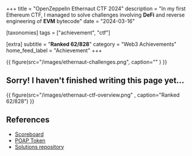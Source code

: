 +++
title = "OpenZeppelin Ethernaut CTF 2024"
description = "In my first Ethereum CTF, I managed to solve challenges involving **DeFi** and reverse engineering of **EVM** bytecode"
date = "2024-03-16"

[taxonomies]
tags = ["achievement", "ctf"]

[extra]
subtitle = "**Ranked 62/828**"
category = "Web3 Achievements"
home_feed_label = "Achievement"
+++

{{ figure(src="/images/ethernaut-challenges.png", caption="" ) }}

## Sorry! I haven't finished writing this page yet...
{{ figure(src="/images/ethernaut-ctf-overview.png" , caption="Ranked 62/828") }}


## References
- [Scoreboard](https://ctf.openzeppelin.com/scoreboard)
- [POAP Token](https://collectors.poap.xyz/token/7085116)
- [Solutions repository](https://github.com/vesla0x1/ethernaut-ctf-2024)
